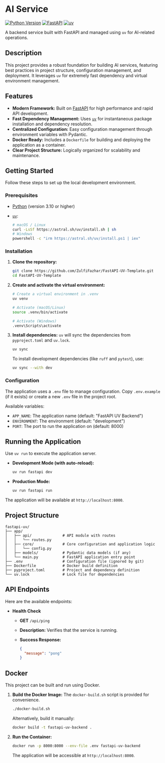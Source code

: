 # AI Service

[![Python Version](https://img.shields.io/badge/python-3.10+-blue.svg)](https://www.python.org/downloads/)
[![FastAPI](https://img.shields.io/badge/FastAPI-0.117.1-green.svg)](https://fastapi.tiangolo.com/)
[![uv](https://img.shields.io/badge/uv-powered-green.svg)](https://github.com/astral-sh/uv)

A backend service built with FastAPI and managed using `uv` for AI-related operations.

## Description

This project provides a robust foundation for building AI services, featuring best practices in project structure, configuration management, and deployment. It leverages `uv` for extremely fast dependency and virtual environment management.

## Features

- **Modern Framework:** Built on [FastAPI](https://fastapi.tiangolo.com/) for high performance and rapid API development.
- **Fast Dependency Management:** Uses [`uv`](https://github.com/astral-sh/uv) for instantaneous package installation and dependency resolution.
- **Centralized Configuration:** Easy configuration management through environment variables with Pydantic.
- **Docker Ready:** Includes a `Dockerfile` for building and deploying the application as a container.
- **Clear Project Structure:** Logically organized for scalability and maintenance.

## Getting Started

Follow these steps to set up the local development environment.

### Prerequisites

- [Python](https://www.python.org/downloads/) (version 3.10 or higher)
- [`uv`](https://github.com/astral-sh/uv):

  ```sh
  # macOS / Linux
  curl -LsSf https://astral.sh/uv/install.sh | sh
  # Windows
  powershell -c "irm https://astral.sh/uv/install.ps1 | iex"
  ```

### Installation

1. **Clone the repository:**

   ```sh
   git clone https://github.com/ZulfiFazhar/FastAPI-UV-Template.git
   cd FastAPI-UV-Template
   ```

2. **Create and activate the virtual environment:**

   ```sh
   # Create a virtual environment in .venv
   uv venv

   # Activate (macOS/Linux)
   source .venv/bin/activate

   # Activate (Windows)
   .venv\Scripts\activate
   ```

3. **Install dependencies:**
   `uv` will sync the dependencies from `pyproject.toml` and `uv.lock`.

   ```sh
   uv sync
   ```

   To install development dependencies (like `ruff` and `pytest`), use:

   ```sh
   uv sync --with dev
   ```

### Configuration

The application uses a `.env` file to manage configuration. Copy `.env.example` (if it exists) or create a new `.env` file in the project root.

Available variables:

- `APP_NAME`: The application name (default: "FastAPI UV Backend")
- `ENVIRONMENT`: The environment (default: "development")
- `PORT`: The port to run the application on (default: 8000)

## Running the Application

Use `uv run` to execute the application server.

- **Development Mode (with auto-reload):**

  ```sh
  uv run fastapi dev
  ```

- **Production Mode:**

  ```sh
  uv run fastapi run
  ```

The application will be available at `http://localhost:8000`.

## Project Structure

```
fastapi-uv/
├── app/
│   ├── api/              # API module with routes
│   │   └── routes.py
│   ├── core/             # Core configuration and application logic
│   │   └── config.py
│   ├── models/           # Pydantic data models (if any)
│   └── main.py           # FastAPI application entry point
├── .env                  # Configuration file (ignored by git)
├── Dockerfile            # Docker build definition
├── pyproject.toml        # Project and dependency definition
└── uv.lock               # Lock file for dependencies
```

## API Endpoints

Here are the available endpoints:

- **Health Check**

  - **GET** `/api/ping`
  - **Description:** Verifies that the service is running.
  - **Success Response:**

    ```json
    {
      "message": "pong"
    }
    ```

## Docker

This project can be built and run using Docker.

1. **Build the Docker Image:**
   The `docker-build.sh` script is provided for convenience.

   ```sh
   ./docker-build.sh
   ```

   Alternatively, build it manually:

   ```sh
   docker build -t fastapi-uv-backend .
   ```

2. **Run the Container:**

   ```sh
   docker run -p 8000:8000 --env-file .env fastapi-uv-backend
   ```

   The application will be accessible at `http://localhost:8000`.

